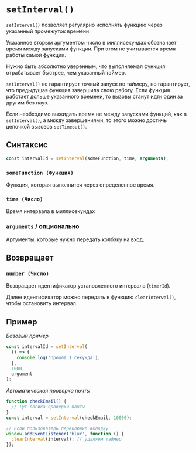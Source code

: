 # `setInterval()`

`setInterval()` позволяет регулярно исполнять функцию через указанный промежуток времени.

Указанное вторым аргументом число в миллисекундах обозначает время между запусками функции. При этом не учитывается время работы самой функции.

Нужно быть абсолютно уверенным, что выполняемая функция отрабатывает быстрее, чем указанный таймер.

`setInterval()` не гарантирует точный запуск по таймеру, но гарантирует, что предыдущая функция завершила свою работу. Если функция работает дольше указанного времени, то вызовы станут идти один за другим без пауз.

Если необходимо выжидать время не между запусками функций, как в `setInterval()`, а между завершениями, то этого можно достичь цепочкой вызовов `setTimeout()`.

## Синтаксис

```js
const intervalId = setInterval(someFunction, time, arguments);
```

### `someFunction (Функция)`

Функция, которая выполнится через определенное время.

### `time (Число)`

Время интервала в миллисекундах

### `arguments` / опционально

Aргументы, которые нужно передать колбэку на вход.

## Возвращает

### `number (Число)`

Возвращает идентификатор установленного интервала (`timerId`).

Далее идентификатор можно передать в функцию `clearInterval()`, чтобы остановить интервал.

## Пример

_Базовый пример_

```js
const intervalId = setInterval(
  () => {
    console.log('Прошла 1 секунда');
  },
  1000,
  argument
);
```

_Aвтоматическая проверка почты_

```js
function checkEmail() {
  // Тут логика проверки почты
}
const interval = setInterval(checkEmail, 10000);

// Если пользователь переключил вкладку
window.addEventListener('blur', function () {
  clearInterval(interval); // удаляем таймер
});
```
